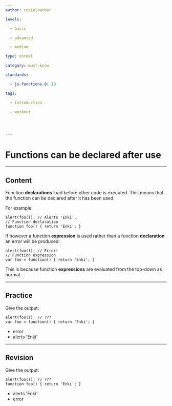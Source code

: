 ```yaml
---
author: rosielowther

levels:

  - basic

  - advanced

  - medium

type: normal

category: must-know

standards:

  - js.functions.8: 10

tags:

  - introduction

  - workout




---
```


# Functions can be declared after use

---
## Content

Function **declarations** load before other code is executed. This means that the function can be declared after it has been used. 

For example:
```
alert(foo()); // Alerts 'Enki'.
// Function declaration
function foo() { return 'Enki'; } 
```

If however a function **expression** is used rather than a function **declaration** an error will be produced:

```
alert(foo()); // Error! 
// Function expression
var foo = function() { return 'Enki'; } 
```  
This is because function **expressions** are evaluated from the top-down as normal.

---
## Practice

Give the output:
```
alert(foo()); // ???
var foo = function() { return 'Enki'; } 
``` 

* error
* alerts 'Enki'

---
## Revision

Give the output:
```
alert(foo()); // ???
function foo() { return 'Enki'; } 
``` 

* alerts 'Enki'
* error


